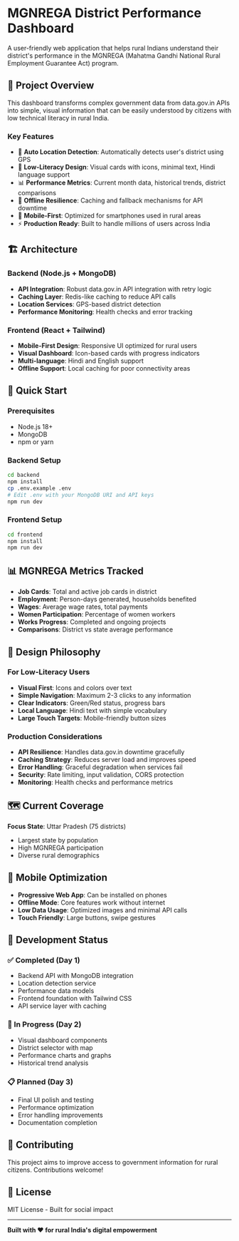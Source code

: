 # MGNREGA District Performance Dashboard

A user-friendly web application that helps rural Indians understand their district's performance in the MGNREGA (Mahatma Gandhi National Rural Employment Guarantee Act) program.

## 🎯 Project Overview

This dashboard transforms complex government data from data.gov.in APIs into simple, visual information that can be easily understood by citizens with low technical literacy in rural India.

### Key Features

- 📍 **Auto Location Detection**: Automatically detects user's district using GPS
- 🎨 **Low-Literacy Design**: Visual cards with icons, minimal text, Hindi language support
- 📊 **Performance Metrics**: Current month data, historical trends, district comparisons
- 🔄 **Offline Resilience**: Caching and fallback mechanisms for API downtime
- 📱 **Mobile-First**: Optimized for smartphones used in rural areas
- ⚡ **Production Ready**: Built to handle millions of users across India

## 🏗️ Architecture

### Backend (Node.js + MongoDB)
- **API Integration**: Robust data.gov.in API integration with retry logic
- **Caching Layer**: Redis-like caching to reduce API calls
- **Location Services**: GPS-based district detection
- **Performance Monitoring**: Health checks and error tracking

### Frontend (React + Tailwind)
- **Mobile-First Design**: Responsive UI optimized for rural users
- **Visual Dashboard**: Icon-based cards with progress indicators
- **Multi-language**: Hindi and English support
- **Offline Support**: Local caching for poor connectivity areas

## 🚀 Quick Start

### Prerequisites
- Node.js 18+
- MongoDB
- npm or yarn

### Backend Setup
```bash
cd backend
npm install
cp .env.example .env
# Edit .env with your MongoDB URI and API keys
npm run dev
```

### Frontend Setup
```bash
cd frontend
npm install
npm run dev
```

## 📊 MGNREGA Metrics Tracked

- **Job Cards**: Total and active job cards in district
- **Employment**: Person-days generated, households benefited
- **Wages**: Average wage rates, total payments
- **Women Participation**: Percentage of women workers
- **Works Progress**: Completed and ongoing projects
- **Comparisons**: District vs state average performance

## 🎨 Design Philosophy

### For Low-Literacy Users
- **Visual First**: Icons and colors over text
- **Simple Navigation**: Maximum 2-3 clicks to any information
- **Clear Indicators**: Green/Red status, progress bars
- **Local Language**: Hindi text with simple vocabulary
- **Large Touch Targets**: Mobile-friendly button sizes

### Production Considerations
- **API Resilience**: Handles data.gov.in downtime gracefully
- **Caching Strategy**: Reduces server load and improves speed
- **Error Handling**: Graceful degradation when services fail
- **Security**: Rate limiting, input validation, CORS protection
- **Monitoring**: Health checks and performance metrics

## 🗺️ Current Coverage

**Focus State**: Uttar Pradesh (75 districts)
- Largest state by population
- High MGNREGA participation
- Diverse rural demographics

## 📱 Mobile Optimization

- **Progressive Web App**: Can be installed on phones
- **Offline Mode**: Core features work without internet
- **Low Data Usage**: Optimized images and minimal API calls
- **Touch Friendly**: Large buttons, swipe gestures

## 🔧 Development Status

### ✅ Completed (Day 1)
- Backend API with MongoDB integration
- Location detection service
- Performance data models
- Frontend foundation with Tailwind CSS
- API service layer with caching

### 🚧 In Progress (Day 2)
- Visual dashboard components
- District selector with map
- Performance charts and graphs
- Historical trend analysis

### 📋 Planned (Day 3)
- Final UI polish and testing
- Performance optimization
- Error handling improvements
- Documentation completion

## 🤝 Contributing

This project aims to improve access to government information for rural citizens. Contributions welcome!

## 📄 License

MIT License - Built for social impact

---

**Built with ❤️ for rural India's digital empowerment**

